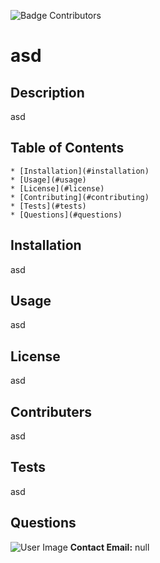 
![Badge Contributors](https://img.shields.io/github/contributors/ianbenjohn/asd)

# asd

## Description
asd

## Table of Contents
    * [Installation](#installation)
    * [Usage](#usage)
    * [License](#license)
    * [Contributing](#contributing)
    * [Tests](#tests)
    * [Questions](#questions)

## Installation
asd

## Usage
asd

## License
asd

## Contributers
asd

## Tests
asd

## Questions
![User Image](undefined)
**Contact Email:** null


    